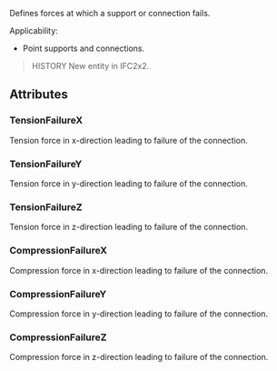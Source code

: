 Defines forces at which a support or connection fails.

<!-- end of short definition -->


Applicability:

* Point supports and connections.

> HISTORY New entity in IFC2x2.

## Attributes

### TensionFailureX
Tension force in x-direction leading to failure of the connection.

### TensionFailureY
Tension force in y-direction leading to failure of the connection.

### TensionFailureZ
Tension force in z-direction leading to failure of the connection.

### CompressionFailureX
Compression force in x-direction leading to failure of the connection.

### CompressionFailureY
Compression force in y-direction leading to failure of the connection.

### CompressionFailureZ
Compression force in z-direction leading to failure of the connection.
